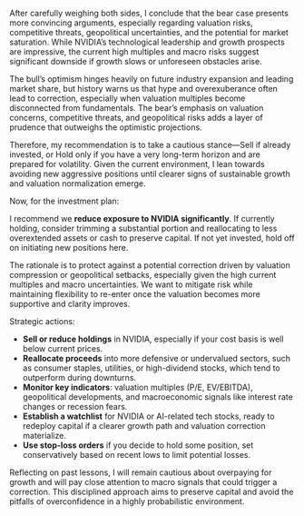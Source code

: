 After carefully weighing both sides, I conclude that the bear case presents more convincing arguments, especially regarding valuation risks, competitive threats, geopolitical uncertainties, and the potential for market saturation. While NVIDIA’s technological leadership and growth prospects are impressive, the current high multiples and macro risks suggest significant downside if growth slows or unforeseen obstacles arise.

The bull’s optimism hinges heavily on future industry expansion and leading market share, but history warns us that hype and overexuberance often lead to correction, especially when valuation multiples become disconnected from fundamentals. The bear’s emphasis on valuation concerns, competitive threats, and geopolitical risks adds a layer of prudence that outweighs the optimistic projections.

Therefore, my recommendation is to take a cautious stance—Sell if already invested, or Hold only if you have a very long-term horizon and are prepared for volatility. Given the current environment, I lean towards avoiding new aggressive positions until clearer signs of sustainable growth and valuation normalization emerge.

Now, for the investment plan:

I recommend we **reduce exposure to NVIDIA significantly**. If currently holding, consider trimming a substantial portion and reallocating to less overextended assets or cash to preserve capital. If not yet invested, hold off on initiating new positions here.

The rationale is to protect against a potential correction driven by valuation compression or geopolitical setbacks, especially given the high current multiples and macro uncertainties. We want to mitigate risk while maintaining flexibility to re-enter once the valuation becomes more supportive and clarity improves.

Strategic actions:
- **Sell or reduce holdings** in NVIDIA, especially if your cost basis is well below current prices.
- **Reallocate proceeds** into more defensive or undervalued sectors, such as consumer staples, utilities, or high-dividend stocks, which tend to outperform during downturns.
- **Monitor key indicators**: valuation multiples (P/E, EV/EBITDA), geopolitical developments, and macroeconomic signals like interest rate changes or recession fears.
- **Establish a watchlist** for NVIDIA or AI-related tech stocks, ready to redeploy capital if a clearer growth path and valuation correction materialize.
- **Use stop-loss orders** if you decide to hold some position, set conservatively based on recent lows to limit potential losses.

Reflecting on past lessons, I will remain cautious about overpaying for growth and will pay close attention to macro signals that could trigger a correction. This disciplined approach aims to preserve capital and avoid the pitfalls of overconfidence in a highly probabilistic environment.